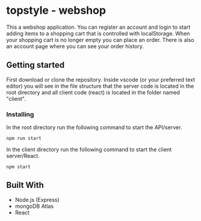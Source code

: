 # topstyle - webshop
This a webshop application.
You can register an account and login to start adding items to a shopping cart that is controlled 
with localStorage. When your shopping cart is no longer empty you can place an order. There is also an account 
page where you can see your order history.

## Getting started
First download or clone the repository. 
Inside vscode (or your preferred text editor) you will see in the file structure that the
server code is located in the root directory and all client code (react) is located in the folder named
"client". 

### Installing
In the root directory run the following command to start the API/server.
```
npm run start
```
In the client directory run the following command to start the client server/React.
```
npm start
```
## Built With
* Node.js (Express)
* mongoDB Atlas
* React
